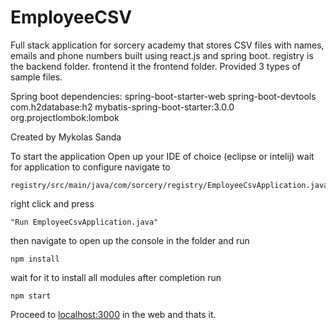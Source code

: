 # EmployeeCSV
Full stack application for sorcery academy
that stores CSV files with names, emails and phone numbers
built using react.js and spring boot.
registry is the backend folder.
frontend it the frontend folder.
Provided 3 types of sample files.

Spring boot dependencies:
spring-boot-starter-web
spring-boot-devtools
com.h2database:h2
mybatis-spring-boot-starter:3.0.0
org.projectlombok:lombok

Created by Mykolas Sanda


To start the application 
Open up your IDE of choice (eclipse or intelij)
wait for application to configure
navigate to 
```
registry/src/main/java/com/sorcery/registry/EmployeeCsvApplication.java
```
right click and press 
```
"Run EmployeeCsvApplication.java"
```
then
navigate to 
open up the console in the folder and run 
```
npm install
```
wait for it to install all modules
after completion run
```
npm start
```
Proceed to [localhost:3000](http://localhost:3000/) in the web and thats it.
